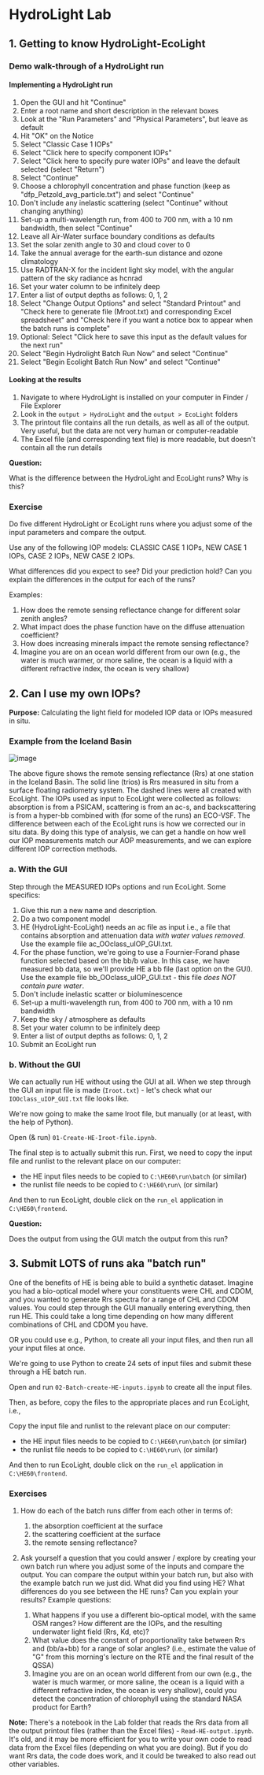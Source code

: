 # HydroLight Lab

## 1. Getting to know HydroLight-EcoLight

### Demo walk-through of a HydroLight run

#### Implementing a HydroLight run
1. Open the GUI and hit "Continue"
2. Enter a root name and short description in the relevant boxes
3. Look at the "Run Parameters" and "Physical Parameters", but leave as default
4. Hit "OK" on the Notice
5. Select "Classic Case 1 IOPs"
6. Select "Click here to specify component IOPs"
7. Select "Click here to specify pure water IOPs" and leave the default selected (select "Return")
8. Select "Continue"
9. Choose a chlorophyll concentration and phase function (keep as "dfp_Petzold_avg_particle.txt") and select "Continue"
10. Don't include any inelastic scattering (select "Continue" without changing anything)
11. Set-up a multi-wavelength run, from 400 to 700 nm, with a 10 nm bandwidth, then select "Continue"
12. Leave all Air-Water surface boundary conditions as defaults
13. Set the solar zenith angle to 30 and cloud cover to 0
14. Take the annual average for the earth-sun distance and ozone climatology
15. Use RADTRAN-X for the incident light sky model, with the angular pattern of the sky radiance as hcnrad
16. Set your water column to be infinitely deep
17. Enter a list of output depths as follows: 0, 1, 2
18. Select "Change Output Options" and select "Standard Printout" and "Check here to generate file (Mroot.txt) and corresponding Excel spreadsheet" and "Check here if you want a notice box to appear when the batch runs is complete"
18. Optional: Select "Click here to save this input as the default values for the next run"
19. Select "Begin Hydrolight Batch Run Now" and select "Continue"
20. Select "Begin Ecolight Batch Run Now" and select "Continue"

#### Looking at the results

1. Navigate to where HydroLight is installed on your computer in Finder / File Explorer
2. Look in the `output > HydroLight` and the `output > EcoLight` folders
3. The printout file contains all the run details, as well as all of the output. Very useful, but the data are not very human or computer-readable
4. The Excel file (and corresponding text file) is more readable, but doesn't contain all the run details

**Question:**

What is the difference between the HydroLight and EcoLight runs? Why is this?

### Exercise

Do five different HydroLight or EcoLight runs where you adjust some of the input parameters and compare the output. 

Use any of the following IOP models: CLASSIC CASE 1 IOPs, NEW CASE 1 IOPs, CASE 2 IOPs, NEW CASE 2 IOPs.

What differences did you expect to see? Did your prediction hold? Can you explain the differences in the output for each of the runs?

Examples:
1. How does the remote sensing reflectance change for different solar zenith angles?
2. What impact does the phase function have on the diffuse attenuation coefficient?
3. How does increasing minerals impact the remote sensing reflectance?
4. Imagine you are on an ocean world different from our own (e.g., the water is much warmer, or more saline, the ocean is a liquid with a different refractive index, the ocean is very shallow)

## 2. Can I use my own IOPs?

**Purpose:** Calculating the light field for modeled IOP data or IOPs measured in situ.

### Example from the Iceland Basin

![image](UW89_matchups_.png)

The above figure shows the remote sensing reflectance (Rrs) at one station in the Iceland Basin. The solid line (trios) is Rrs measured in situ from a surface floating radiometry system. The dashed lines were all created with EcoLight. The IOPs used as input to EcoLight were collected as follows: absorption is from a PSICAM, scattering is from an ac-s, and backscattering is from a hyper-bb combined with (for some of the runs) an ECO-VSF. The difference between each of the EcoLight runs is how we corrected our in situ data. By doing this type of analysis, we can get a handle on how well our IOP measurements match our AOP measurements, and we can explore different IOP correction methods.

### a. With the GUI

Step through the MEASURED IOPs options and run EcoLight. Some specifics:
1. Give this run a new name and description.
1. Do a two component model
2. HE (HydroLight-EcoLight) needs an ac file as input i.e., a file that contains absorption and attenuation data *with water values removed*. Use the example file ac_OOclass_uIOP_GUI.txt.
3. For the phase function, we're going to use a Fournier-Forand phase function selected based on the bb/b value. In this case, we have measured bb data, so we'll provide HE a bb file (last option on the GUI). Use the example file bb_OOclass_uIOP_GUI.txt - this file *does NOT contain pure water*.
4. Don't include inelastic scatter or bioluminescence
5. Set-up a multi-wavelength run, from 400 to 700 nm, with a 10 nm bandwidth
6. Keep the sky / atmosphere as defaults
6. Set your water column to be infinitely deep
7. Enter a list of output depths as follows: 0, 1, 2
8. Submit an EcoLight run

### b. Without the GUI

We can actually run HE without using the GUI at all. When we step through the GUI an input file is made (`Iroot.txt`) - let's check what our `IOOclass_uIOP_GUI.txt` file looks like.

We're now going to make the same Iroot file, but manually (or at least, with the help of Python).

Open (& run) `01-Create-HE-Iroot-file.ipynb`.

The final step is to actually submit this run. First, we need to copy the input file and runlist to the relevant place on our computer:

- the HE input files needs to be copied to `C:\HE60\run\batch` (or similar)
- the runlist file needs to be copied to `C:\HE60\run\` (or similar)

And then to run EcoLight, double click on the `run_el` application in `C:\HE60\frontend`. 

**Question:**

Does the output from using the GUI match the output from this run?

## 3. Submit LOTS of runs aka "batch run"

One of the benefits of HE is being able to build a synthetic dataset. 
Imagine you had a bio-optical model where your constituents were CHL and CDOM,
and you wanted to generate Rrs spectra for a range of CHL and CDOM values.
You could step through the GUI manually entering everything, then run HE. 
This could take a long time depending on how many different combinations of CHL
and CDOM you have. 

OR you could use e.g., Python, to create all your input files, and then run all 
your input files at once.

We're going to use Python to create 24 sets of input files and submit these through
a HE batch run.

Open and run `02-Batch-create-HE-inputs.ipynb` to create all the input files.

Then, as before, copy the files to the appropriate places and run EcoLight, i.e., 

Copy the input file and runlist to the relevant place on our computer:

- the HE input files needs to be copied to `C:\HE60\run\batch` (or similar)
- the runlist file needs to be copied to `C:\HE60\run\` (or similar)

And then to run EcoLight, double click on the `run_el` application in `C:\HE60\frontend`.

### Exercises

1. How do each of the batch runs differ from each other in terms of:
     1. the absorption coefficient at the surface
     2. the scattering coefficient at the surface
     3. the remote sensing reflectance?

2. Ask yourself a question that you could answer / explore by creating your own batch run where you adjust some of the inputs and compare the output. You can compare the output within your batch run, but also with the example batch run we just did. What did you find using HE? What differences do you see between the HE runs? Can you explain your results? Example questions:
     1. What happens if you use a different bio-optical model, with the same OSM ranges? How different are the IOPs, and the resulting underwater light field (Rrs, Kd, etc)?
     2. What value does the constant of proportionality take between Rrs and (bb/a+bb) for a range of solar angles? (i.e., estimate the value of "G" from this morning's lecture on the RTE and the final result of the QSSA)
     3. Imagine you are on an ocean world different from our own (e.g., the water is much warmer, or more saline, the ocean is a liquid with a different refractive index, the ocean is very shallow), could you detect the concentration of chlorophyll using the standard NASA product for Earth? 

**Note:** There's a notebook in the Lab folder that reads the Rrs data from all the output printout files (rather than the Excel files) - `Read-HE-output.ipynb`. It's old, and it may be more efficient for you to write your own code to read data from the Excel files (depending on what you are doing). But if you do want Rrs data, the code does work, and it could be tweaked to also read out other variables. 